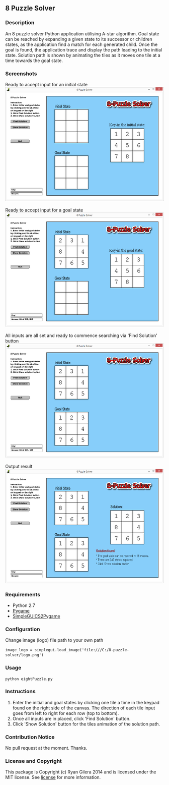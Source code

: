 ## 8 Puzzle Solver ##

### Description ###
An 8 puzzle solver Python application utilising A-star algorithm. Goal state can be reached by expanding a given state to its successor or children states, as the application find a match for each generated child. Once the goal is found, the application trace and display the path leading to the initial state. Solution path is shown by animating the tiles as it moves one tile at a time towards the goal state.


### Screenshots ###
Ready to accept input for an initial state
![ScreenShot](https://raw.githubusercontent.com/Daytron/8-puzzle-solver/master/screenshots/enter_init_state.png)
<BR><BR>
Ready to accept input for a goal state
![ScreenShot](https://raw.githubusercontent.com/Daytron/8-puzzle-solver/master/screenshots/enter_goal_state.png)
<BR><BR>
All inputs are all set and ready to commence searching via 'Find Solution' button
![ScreenShot](https://raw.githubusercontent.com/Daytron/8-puzzle-solver/master/screenshots/ready_to_search.png)
<BR><BR>
Output result
![ScreenShot](https://raw.githubusercontent.com/Daytron/8-puzzle-solver/master/screenshots/solution_found.png)

### Requirements ###
- Python 2.7
- [Pygame](http://www.pygame.org)
- [SimpleGUICS2Pygame](https://pypi.python.org/pypi/SimpleGUICS2Pygame)


### Configuration ###
Change image (logo) file path to your own path

	image_logo = simplegui.load_image('file:///C:/8-puzzle-solver/logo.png')

### Usage ###

	python eightPuzzle.py

### Instructions ###
1. Enter the initial and goal states by clicking one tile a time in the keypad found on the right side of the canvas. The direction of each tile input goes from left to right for each row (top to bottom).
2. Once all inputs are in placed, click 'Find Solution' button.
3. Click 'Show Solution' button for the tiles animation of the solution path.

### Contribution Notice ###
No pull request at the moment. Thanks.


### License and Copyright ###
This package is Copyright (c) Ryan Gilera 2014 and is licensed under the MIT license. See [license](https://raw.githubusercontent.com/Daytron/8-puzzle-solver/master/LICENSE) for more information.
